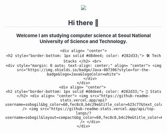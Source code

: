 <div align= "center">
    <img src="https://capsule-render.vercel.app/api?type=waving&color=0:93d2ce,100:d37ed0&height=240&text=Welcome&animation=&fontColor=ffffff&fontSize=70" />
    </div>
    <div align= "center"> 
    <h2 style="border-bottom: 1px solid #d8dee4; color: #282d33;"> Hi there 👋 </h2>  
    <div style="font-weight: 700; font-size: 15px; text-align: center; color: #282d33;"> Welcome I am studying computer science at Seoul National University of Science and Technology. </div> 

    <div align= "center">
    <h2 style="border-bottom: 1px solid #d8dee4; color: #282d33;"> 🛠️ Tech Stacks </h2> <br> 
    <div style="margin: 0 auto; text-align: center;" align= "center"> <img src="https://img.shields.io/badge/Java-007396?style=for-the-badge&logo=Java&logoColor=white">
          </div>
    </div>
    <div align= "center"> 
    <h2 style="border-bottom: 1px solid #d8dee4; color: #282d33;"> 🏅 Stats </h2> <div align= "center"> <img src="https://github-readme-stats.vercel.app/api?username=sobogil&bg_color=60,fec8c8,b4c29e&title_color=623c77&text_color=623c77"
         /> <img src="https://github-readme-stats.vercel.app/api/top-langs/?username=sobogil&layout=compact&bg_color=60,fec8c8,b4c29e&title_color=623c77&text_color=623c77"
           /> </div> 
    </div>
    
